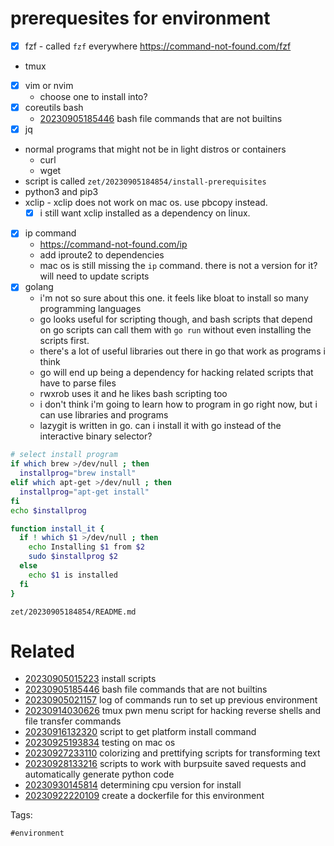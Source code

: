 # prerequesites for environment

- [x] fzf - called `fzf` everywhere https://command-not-found.com/fzf
- tmux
- [x] vim or nvim
  - choose one to install into?
- [x] coreutils bash
  - [20230905185446](/zet/20230905185446/README.md) bash file commands that are not builtins
- [x] jq
- normal programs that might not be in light distros or containers
  - curl
  - wget
- script is called `zet/20230905184854/install-prerequisites`
- python3 and pip3
- xclip - xclip does not work on mac os. use pbcopy instead.
  - [x] i still want xclip installed as a dependency on linux.
- [x] ip command
  - https://command-not-found.com/ip
  - add iproute2 to dependencies
  - mac os is still missing the `ip` command. there is not a version for it? will need to update scripts
- [x] golang
  - i'm not so sure about this one. it feels like bloat to install so many programming languages
  - go looks useful for scripting though, and bash scripts that depend on go scripts can call them with `go run` without even installing the scripts first.
  - there's a lot of useful libraries out there in go that work as programs i think
  - go will end up being a dependency for hacking related scripts that have to parse files
  - rwxrob uses it and he likes bash scripting too
  - i don't think i'm going to learn how to program in go right now, but i can use libraries and programs
  - lazygit is written in go. can i install it with go instead of the interactive binary selector?

```bash
# select install program
if which brew >/dev/null ; then
  installprog="brew install"
elif which apt-get >/dev/null ; then
  installprog="apt-get install"
fi
echo $installprog

function install_it {
  if ! which $1 >/dev/null ; then
    echo Installing $1 from $2
    sudo $installprog $2
  else
    echo $1 is installed
  fi
}

```

` zet/20230905184854/README.md `

# Related

- [20230905015223](/zet/20230905015223/README.md) install scripts
- [20230905185446](/zet/20230905185446/README.md) bash file commands that are not builtins
- [20230905021157](/zet/20230905021157/README.md) log of commands run to set up previous environment
- [20230914030626](/zet/20230914030626/README.md) tmux pwn menu script for hacking reverse shells and file transfer commands
- [20230916132320](/zet/20230916132320/README.md) script to get platform install command
- [20230925193834](/zet/20230925193834/README.md) testing on mac os
- [20230927233110](/zet/20230927233110/README.md) colorizing and prettifying scripts for transforming text
- [20230928133216](/zet/20230928133216/README.md) scripts to work with burpsuite saved requests and automatically generate python code
- [20230930145814](/zet/20230930145814/README.md) determining cpu version for install
- [20230922220109](/zet/20230922220109/README.md) create a dockerfile for this environment

Tags:

    #environment
